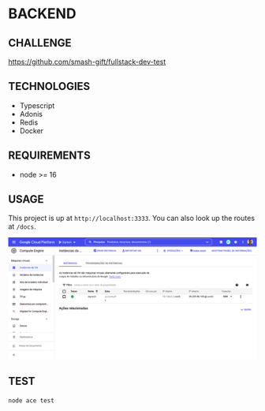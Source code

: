 # BACKEND

## CHALLENGE

https://github.com/smash-gift/fullstack-dev-test

## TECHNOLOGIES
- Typescript
- Adonis
- Redis
- Docker

## REQUIREMENTS
- node >= 16

## USAGE

This project is up at `http://localhost:3333`. You can also look up the routes at `/docs`.

[<img src="./docs/images/gcp.png">](GCP)

## TEST

```
node ace test
```